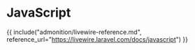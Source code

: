 # JavaScript

{{ include("admonition/livewire-reference.md", reference_url="https://livewire.laravel.com/docs/javascript") }}
